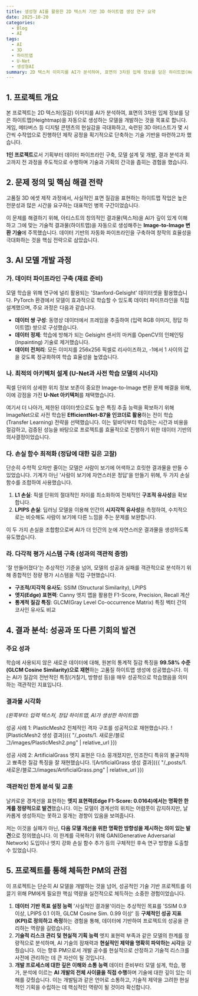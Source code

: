 ```yaml
---
title: 생성형 AI를 활용한 2D 텍스처 기반 3D 하이트맵 생성 연구 요약
date: 2025-10-20
categories:
  - Blog
  - AI
tags:
  - AI
  - 3D
  - 하이트맵
  - U-Net
  - 생성형AI
summary: 2D 텍스처 이미지를 AI가 분석하여, 표면의 3차원 입체 정보를 담은 하이트맵(Heightmap)을 자동으로 생성하는 모델을 개발하는 프로젝트입니다. Image-to-Image 변환 기술인 U-Net 아키텍처와 전이 학습을 활용하여 개발 과정을 주도했습니다.
---
```

## 1. 프로젝트 개요

본 프로젝트는 2D 텍스처(질감) 이미지를 AI가 분석하여, 표면의 3차원 입체 정보를 담은 하이트맵(Heightmap)을 자동으로 생성하는 모델을 개발하는 것을 목표로 합니다. 게임, 메타버스 등 디지털 콘텐츠의 현실감을 극대화하고, 숙련된 3D 아티스트가 몇 시간씩 수작업으로 진행하던 제작 공정을 획기적으로 단축하는 기술 기반을 마련하고자 했습니다.

**1인 프로젝트**로서 기획부터 데이터 파이프라인 구축, 모델 설계 및 개발, 결과 분석과 회고까지 전 과정을 주도적으로 수행하며 기술과 기획의 간극을 좁히는 경험을 했습니다.

## 2. 문제 정의 및 핵심 해결 전략

고품질 3D 에셋 제작 과정에서, 사실적인 표면 질감을 표현하는 하이트맵 작업은 높은 전문성과 많은 시간을 요구하는 대표적인 병목 구간이었습니다.

이 문제를 해결하기 위해, 아티스트의 창의적인 결과물(텍스처)을 AI가 깊이 있게 이해하고 그에 맞는 기술적 결과물(하이트맵)을 자동으로 생성해주는 **Image-to-Image 변환 기술**에 주목했습니다. 데이터 기반의 자동화 파이프라인을 구축하여 창작의 효율성을 극대화하는 것을 핵심 전략으로 삼았습니다.

## 3. AI 모델 개발 과정

### 가. 데이터 파이프라인 구축 (재료 준비)

모델 학습을 위해 연구에 널리 활용되는 'Stanford-Gelsight' 데이터셋을 활용했습니다. PyTorch 환경에서 모델이 효과적으로 학습할 수 있도록 데이터 파이프라인을 직접 설계했으며, 주요 과정은 다음과 같습니다.

- **데이터 쌍 구성**: 동영상 데이터에서 프레임을 추출하여 (입력 RGB 이미지, 정답 하이트맵) 쌍으로 구성했습니다.
- **데이터 정제**: 학습에 방해가 되는 Gelsight 센서의 마커를 OpenCV의 인페인팅(Inpainting) 기술로 제거했습니다.
- **데이터 전처리**: 모든 이미지를 256x256 픽셀로 리사이즈하고, -1에서 1 사이의 값을 갖도록 정규화하여 학습 효율성을 높였습니다.

### 나. 최적의 아키텍처 설계 (U-Net과 사전 학습 모델의 시너지)

픽셀 단위의 상세한 위치 정보 보존이 중요한 Image-to-Image 변환 문제 해결을 위해, 이에 강점을 가진 **U-Net 아키텍처**를 채택했습니다.

여기서 더 나아가, 제한된 데이터셋으로도 높은 특징 추출 능력을 확보하기 위해 ImageNet으로 사전 학습된 **EfficientNet-B7을 인코더로 활용**하는 전이 학습(Transfer Learning) 전략을 선택했습니다. 이는 밑바닥부터 학습하는 시간과 비용을 절감하고, 검증된 성능을 바탕으로 프로젝트를 효율적으로 진행하기 위한 데이터 기반의 의사결정이었습니다.

### 다. 손실 함수 최적화 (정답에 대한 깊은 고찰)

단순히 수학적 오차만 줄이는 모델은 사람이 보기에 어색하고 흐릿한 결과물을 만들 수 있었습니다. 기계가 아닌 '사람이 보기에 자연스러운 정답'을 만들기 위해, 두 가지 손실 함수를 조합하여 사용했습니다.

1. **L1 손실**: 픽셀 단위의 절대적인 차이를 최소화하여 전체적인 **구조적 유사성**을 확보합니다.
2. **LPIPS 손실**: 딥러닝 모델을 이용해 인간의 **시지각적 유사성**을 측정하여, 수치적으로는 비슷해도 사람이 보기에 다른 느낌을 주는 문제를 보완합니다.

이 두 가지 손실을 조합함으로써 AI가 더 인간의 눈에 자연스러운 결과물을 생성하도록 유도했습니다.

### 라. 다각적 평가 시스템 구축 (성과의 객관적 증명)

'잘 만들어졌다'는 추상적인 기준을 넘어, 모델의 성공과 실패를 객관적으로 분석하기 위해 종합적인 정량 평가 시스템을 직접 구현했습니다.

- **구조적/지각적 유사도**: SSIM (Structural Similarity), LPIPS
- **엣지(Edge) 표현력**: Canny 엣지 맵을 활용한 F1-Score, Precision, Recall 계산
- **통계적 질감 특징**: GLCM(Gray Level Co-occurrence Matrix) 특징 벡터 간의 코사인 유사도 비교

## 4. 결과 분석: 성공과 또 다른 기회의 발견

### 주요 성과

학습에 사용되지 않은 새로운 데이터에 대해, 원본의 통계적 질감 특징을 **99.58% 수준(GLCM Cosine Similarity)으로 재현**하는 고품질 하이트맵 생성에 성공했습니다. 이는 AI가 질감의 전반적인 특징(거칠기, 방향성 등)을 매우 성공적으로 학습했음을 의미하는 객관적인 지표입니다.

### 결과물 시각화

_(왼쪽부터: 입력 텍스처, 정답 하이트맵, AI가 생성한 하이트맵)_

성공 사례 1: PlasticMesh2 전체적인 격자 구조를 성공적으로 재현했습니다.
![PlasticMesh2 생성 결과]({{ "/_posts/1. 새로운/블로그/images/PlasticMesh2.png" | relative_url }})

성공 사례 2: ArtificialGrass 엣지 표현은 다소 뭉개졌지만, 인조잔디 특유의 불규칙하고 뾰족한 질감 특징을 잘 재현했습니다.
![ArtificialGrass 생성 결과]({{ "/_posts/1. 새로운/블로그/images/ArtificialGrass.png" | relative_url }})

### 객관적인 한계 분석 및 교훈

날카로운 경계선을 표현하는 **엣지 표현력(Edge F1-Score: 0.0164)에서는 명확한 한계를 정량적으로 발견**했습니다. 이는 모델이 경계선의 위치는 어렴풋이 감지하지만, 날카롭게 생성하지는 못하고 뭉개는 경향이 있음을 보여줍니다.

저는 이것을 실패가 아닌, **다음 모델 개선을 위한 명확한 방향성을 제시하는 의미 있는 발견**으로 정의했습니다. 이 한계를 극복하기 위해 GAN(Generative Adversarial Network) 도입이나 엣지 강화 손실 함수 추가 등의 구체적인 후속 연구 방향을 도출할 수 있었습니다.

## 5. 프로젝트를 통해 체득한 PM의 관점

이 프로젝트는 단순히 AI 모델을 개발하는 것을 넘어, 성공적인 기술 기반 프로젝트를 이끌기 위해 PM에게 필요한 핵심 역량을 실전적으로 체득하는 소중한 경험이었습니다.

1. **데이터 기반 목표 설정 능력** '사실적인 결과물'이라는 추상적인 목표를 'SSIM 0.9 이상, LPIPS 0.1 이하, GLCM Cosine Sim. 0.99 이상' 등 **구체적인 성공 지표(KPI)로 정의하고 측정**하는 경험을 통해, 데이터에 기반하여 프로젝트의 성공을 관리하는 역량을 길렀습니다.
2. **기술적 리스크 관리 및 현실적 기획 능력** 엣지 표현력 부족과 같은 모델의 한계를 정량적으로 분석하며, AI 기술의 잠재력과 **현실적인 제약을 명확히 파악하는 시각**을 갖췄습니다. 이는 향후 PM으로서 개발 공수를 현실적으로 산정하고 기술적 리스크를 사전에 관리하는 데 큰 자산이 될 것입니다.
3. **개발 프로세스에 대한 깊은 이해와 소통 능력** 데이터 준비부터 모델 설계, 학습, 평가, 분석에 이르는 **AI 개발의 전체 사이클을 직접 수행**하며 기술에 대한 깊이 있는 이해를 갖췄습니다. 이는 개발팀과 같은 언어로 소통하고, 기술적 제약을 고려한 현실적인 기획을 수립하는 데 핵심적인 역량이 될 것이라 확신합니다.